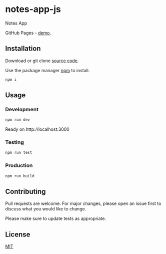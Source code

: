 # notes-app-js

Notes App

GitHub Pages - [demo](https://prog83.github.io/notes-app-js).

## Installation

Download or git clone [source code](https://github.com/prog83/notes-app-js).

Use the package manager [npm](https://www.npmjs.com/get-npm) to install.

```bash
npm i
```

## Usage

### Development

```bash
npm run dev
```

Ready on http://localhost:3000

### Testing

```bash
npm run test
```

### Production

```bash
npm run build
```

## Contributing

Pull requests are welcome. For major changes, please open an issue first to discuss what you would like to change.

Please make sure to update tests as appropriate.

## License

[MIT](https://choosealicense.com/licenses/mit/)
